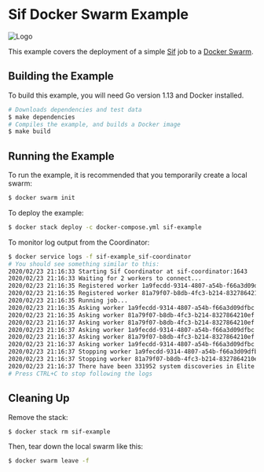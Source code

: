 # Sif Docker Swarm Example

![Logo](https://raw.githubusercontent.com/go-sif/sif/master/media/logo-128.png)

This example covers the deployment of a simple [Sif](github.com/go-sif/sif) job to a [Docker Swarm](https://docs.docker.com/engine/swarm/).

## Building the Example

To build this example, you will need Go version 1.13 and Docker installed.

```bash
# Downloads dependencies and test data
$ make dependencies
# Compiles the example, and builds a Docker image
$ make build
```

## Running the Example

To run the example, it is recommended that you temporarily create a local swarm:

```bash
$ docker swarm init
```

To deploy the example:

```bash
$ docker stack deploy -c docker-compose.yml sif-example
```

To monitor log output from the Coordinator:

```bash
$ docker service logs -f sif-example_sif-coordinator
# You should see something similar to this:
2020/02/23 21:16:33 Starting Sif Coordinator at sif-coordinator:1643
2020/02/23 21:16:33 Waiting for 2 workers to connect...
2020/02/23 21:16:35 Registered worker 1a9fecdd-9314-4807-a54b-f66a3d09dfbc at 10.0.1.5:1643
2020/02/23 21:16:35 Registered worker 81a79f07-b8db-4fc3-b214-8327864210ef at 10.0.1.4:1643
2020/02/23 21:16:35 Running job...
2020/02/23 21:16:35 Asking worker 1a9fecdd-9314-4807-a54b-f66a3d09dfbc to run stage stage-0
2020/02/23 21:16:35 Asking worker 81a79f07-b8db-4fc3-b214-8327864210ef to run stage stage-0
2020/02/23 21:16:37 Asking worker 81a79f07-b8db-4fc3-b214-8327864210ef to run stage stage-1
2020/02/23 21:16:37 Asking worker 1a9fecdd-9314-4807-a54b-f66a3d09dfbc to run stage stage-1
2020/02/23 21:16:37 Asking worker 81a79f07-b8db-4fc3-b214-8327864210ef to supply prepared partitions to coordinator
2020/02/23 21:16:37 Asking worker 1a9fecdd-9314-4807-a54b-f66a3d09dfbc to supply prepared partitions to coordinator
2020/02/23 21:16:37 Stopping worker 1a9fecdd-9314-4807-a54b-f66a3d09dfbc...
2020/02/23 21:16:37 Stopping worker 81a79f07-b8db-4fc3-b214-8327864210ef...
2020/02/23 21:16:37 There have been 331952 system discoveries in Elite Dangerous in the last 7 days.
# Press CTRL+C to stop following the logs
```

## Cleaning Up

Remove the stack:

```bash
$ docker stack rm sif-example
```

Then, tear down the local swarm like this:

```bash
$ docker swarm leave -f
```
